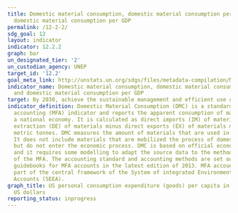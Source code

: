 ```yaml
---
title: Domestic material consumption, domestic material consumption per capita, and
  domestic material consumption per GDP
permalink: /12-2-2/
sdg_goal: 12
layout: indicator
indicator: 12.2.2
graph: bar
un_designated_tier: '2'
un_custodian_agency: UNEP
target_id: '12.2'
goal_meta_link: http://unstats.un.org/sdgs/files/metadata-compilation/Metadata-Goal-12.pdf
indicator_name: Domestic material consumption, domestic material consumption per capita,
  and domestic material consumption per GDP
target: By 2030, achieve the sustainable management and efficient use of natural resources.
indicator_definition: Domestic Material Consumption (DMC) is a standard material flow
  accounting (MFA) indicator and reports the apparent consumption of materials in
  a national economy. It is calculated as direct imports (IM) of material plus domestic
  extraction (DE) of materials minus direct exports (EX) of materials measured in
  metric tonnes. DMC measures the amount of materials that are used in economic processes.
  It does not include materials that are mobilized the process of domestic extraction
  but do not enter the economic process. DMC is based on official economic statistics
  and it requires some modelling to adapt the source data to the methodological requirements
  of the MFA. The accounting standard and accounting methods are set out in the EUROSTAT
  guidebooks for MFA accounts in the latest edition of 2013. MFA accounting is also
  part of the central framework of the System of integrated EnvironmentalEconomic
  Accounts (SEEA).
graph_title: US personal consumption expenditure (goods) per capita in millions of
  US dollars
reporting_status: inprogress
---
```

